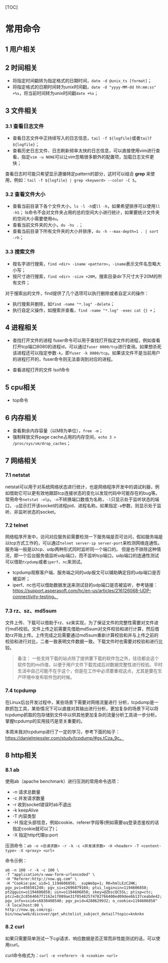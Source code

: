 
[TOC]

# 常用命令

## 1 用户相关

## 2 时间相关

- 将指定时间戳转为指定格式的日期时间，```date -d @unix_ts [format]```；
- 将指定格式的日期时间转为unix时间戳，```date -d "yyyy-MM-dd hh:mm:ss" +%s```，将当前时间转为unix时间戳```date +%s```；

## 3 文件相关

### 3.1 查看日志文件
- 查看日志文件中正持续写入的日志信息，```tail -f ${logfile}```或者```tailf ${logfile}```；
- 查看历史日志文件、日志刷新频率太快的日志信息，可以直接使用vim进行查看，指定```vim -u NONE```可以让vim忽略很多额外的配置项，加载日志文件更快；

查看日志时可能只希望显示遵循特定pattern的部分，这时可以结合 **grep** 来使用，例如：```tail -f ${logfile} | grep <keyword> --color -C 5```。

### 3.2 查看文件大小
- 查看当前目录下各个文件大小，```ls -l -h```或```ll -h```，如果希望排序可以使用```ll -hS```；
ls命令不会对文件夹占用的总的空间大小进行统计，如果要统计文件夹的空间大小需要使用```du```。
- 查看当前文件夹的大小，```du -hs .```；
- 查看当前目录下所有文件夹的大小并排序，```du -h --max-depth=1 . | sort -rh```；

### 3.3 搜索文件
- 按名字进行搜索，```find <dir> -iname <pattern>```，```-iname```表示文件名忽略大小写；
- 按尺寸进行搜索，```find <dir> -size +20M```，搜索目录dir下尺寸大于20M的所有文件；

对于搜索出的文件，find提供了几个选项可以执行删除或者自定义的操作：
- 执行搜索并删除，如```find -name "*.log" -delete```；
- 执行自定义操作，如搜索并查看，```find -name "*.log" -exec cat {} +```；

## 4 进程相关

- 查找打开文件的进程
fuser命令可以用于查找打开指定文件的进程，例如查看打开tcp端口8080的进程id，可以通过```fuser 8080/tcp```进行查询。如果想杀死该进程还可以指定参数```-k```，即```fuser -k 8080/tcp```。如果该文件不是当前用户的进程打开的，fuser命令则无法查询到对应的进程。
    
- 查看进程打开的文件
lsof命令

## 5 cpu相关

- top命令

## 6 内存相关

- 查看剩余内存容量（以MB为单位），```free -m```；
- 强制释放文件page cache占用的内存空间，```echo 3 > /proc/sys/vm/drop_caches```；

## 7 网络相关

### 7.1 netstat

netstat可以用于对系统网络状态进行统计，也是网络程序开发中的调试利器，例如借助它可以更有效地跟踪tcp连接状态的变化以发现代码中可能存在的bug等。
常用命令```netstat -nlp```，```-n```不转换端口数值为名称，```-l```只显示处于监听状态的端口，```-p```显示打开该socket的进程pid、进程名称。如果指定```-a```参数，则显示处于监听、非监听状态的socket。

### 7.2 telnet
网络程序开发中，访问对应服务前需要检测一下服务端是否可访问，假如服务端是以tcp方式工作的，可以通过```telnet server-ip server-port```来检测网络连通性。服务端一般是以tcp、udp两种形式同时监听同一个端口的。
但是也不排除这种情况，即一个后台服务值监听udp端口，而不监听tcp端口，udp端口的连通性测试可以借助```tcpdump```或者```iperf```、```nc```来测试。

- tcpdump观察客户端、服务端之间的udp报文可以辅助确定目的udp端口是否被监听；
- iperf、nc也可以借助数据发送来测试目的udp端口是否被监听，参考链接：https://support.asperasoft.com/hc/en-us/articles/216126068-UDP-connectivity-testing。

### 7.3 rz、sz、md5sum
文件上传、下载可以借助于rz、sz来实现，为了保证文件的完整性需要对文件进行md5校验。文件上传之前需要先借助md5sum对文件校验和进行计算，然后借助rz开始上传。上传完成之后需要通过md5sum重新计算校验和并与上传之前的校验和进行对比，二者一致表明文件数据一致。下载文件时也需要对校验和进行比较。

>备注：
>一些支持下载的站点除了提供要下载的软件包之外，往往都会这个软件包的md5值，以便于用户文件下载完成后对数据完整性进行校验。平时生活中自己可能不在乎这个，但是在工作中必须要重视这点，尤其是要在生产环境中发布软件包的时候。

### 7.4 tcpdump

在Linux后台开发过程中，某些场景下需要对网络流量进行    分析，tcpdump是一款抓包工具，某些情况下可以直接对其输出进行分析，更加复杂的场景下可以将tcpdump抓取的包存储到文件中以供其他更加复杂的流量分析工具进一步分析。掌握tcpdump的实用技巧是至关重要的。

本周末我对tcpdump进行了一定的学习，参考下面的帖子：https://danielmiessler.com/study/tcpdump/#gs.tCza_9c。

## 8 http相关

### 8.1 ab

使用ab（apache benchmark）进行压测的常用命令选项：

- -n 请求总数量
- -c 并发请求数量
- -r 收到socket错误时ab不退出
- -k keepAlive
- -T 内容类型
- -H 指定头部信息，例如cookie、referer字段等(例如需要qq登录态鉴权的话指定cookie就可以了)；
- -X 指定http代理ip:port

压测命令：```ab -n <总请求数> -r -k -c <并发请求数> -H <header> -T <content-type> -X <proxy> <url>```

命令示例：

```
ab -n 100 -r -k -c 100 \
-T "application/x-www-form-urlencoded" \
-H "Referer:http://now.qq.com" \
-H "Cookie:pac_uid=1_1194606858; _supWebp=1; RK=hmlLEzC2HK; pgv_pvi=456501248; pgv_si=s2696879104; ptui_loginuin=1194606858; pt2gguin=o1194606858; uin=o1194606858; skey=@ZbscQC5SL; ptisp=ctc; ptcz=8c2c8564667f2162e1f009ae31f05402574782766400ed09dee6b137ceabde42; pgv_info=ssid=s6830408540; pgv_pvid=4280629932; o_cookie=1194606858" 
-X localhost:80 \
http://now.qq.com/cgi-bin/now/web/discover/get_whitelist_subject_detail?topic=knknkn
```

### 8.2 curl

如果只需要简单测试一下cgi请求、响应数据是否正常而非性能测试的话，可以使用curl。

curl命令格式为：```curl -e <referer> -b <cookie> <url>```







